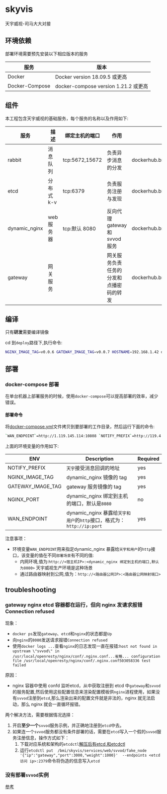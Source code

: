 # skyvis

天宇威视-司马大大对接

## 环境依赖

部署环境需要预先安装以下相应版本的服务

| 服务           | 版本                                 |
| -------------- | ------------------------------------ |
| Docker         | Docker version 18.09.5 或更高        |
| Docker-Compose | docker-compose version 1.21.2 或更高 |

## 组件

本工程包含天宇威视的基础服务，每个服务的名称以及作用如下:

| 服务          | 描述       | 绑定主机的端口 | 作用                                   | 镜像地址                         | 镜像 tag             |
| ------------- | ---------- | -------------- | -------------------------------------- | -------------------------------- | -------------------- |
| rabbit        | 消息队列   | tcp:5672,15672 | 负责异步消息的分发                     | dockerhub.bmi:5000/rabbitmq      | 3-management         |
| etcd          | 分布式 k-v | tcp:6379       | 负责服务注册与发现                     | dockerhub.bmi:5000/etcd          | v3.4.5               |
| dynamic_nginx | web 服务器 | tcp:默认 8080  | 反向代理 gateway 和 svvod 服务         | dockerhub.bmi:5000/dynamic_nginx | 需要跟踪最新发布版本 |
| gateway       | 网关服务   |                | 网关服务负责任务的分发和点播密码的转发 | dockerhub.bmi:5000/gateway       | 需要跟踪最新发布版本 |

## 编译

只有**研发**需要编译镜像

cd 到`deploy`路径下,执行命令:

```bash
NGINX_IMAGE_TAG=v0.0.6 GATEWAY_IMAGE_TAG=v0.0.7 HOSTNAME=192.168.1.42 docker-compose build
```

## 部署

### docker-compose 部署

在单台机器上部署服务的时候，使用`docker-compose`可以提高部署的效率，减少错误。

#### 部署命令

将[docker-compose.yml](deploy/docker-compose.yml)文件拷贝到要部署的工作目录，然后运行下面的命令:

```bash
`WAN_ENDPOINT`=http://1.119.145.114:10808 `NOTIFY_PREFIX`=http://119.4.227.238:18084/skyvis `NGINX_IMAGE_TAG`=v0.0.6 `GATEWAY_IMAGE_TAG`=v0.0.7 docker-compose up -d
```

上面的环境变量的作用如下:

| ENV               | Description                                                            | Required |
| ----------------- | ---------------------------------------------------------------------- | -------- |
| NOTIFY_PREFIX     | `天宇`接受消息回调的地址                                               | yes      |
| NGINX_IMAGE_TAG   | dynamic_nginx 镜像的 tag                                               | yes      |
| GATEWAY_IMAGE_TAG | gateway 服务镜像的 tag                                                 | yes      |
| NGINX_PORT        | dynamic_nginx 绑定到主机的端口，默认是`8080`                           | no       |
| WAN_ENDPOINT      | dynamic_nginx 暴露给`天宇和用户`的`http`接口，格式为：`http://ip:port` | yes      |

注意事项：

- 环境变量`WAN_ENDPOINT`用来指定dynamic_nginx 暴露给`天宇和用户`的`http`接口，该变量的值在不同`部署场景`有不同的值:
  - 内网环境,值为:`http://<宿主机IP>:<dynamic_nginx 绑定到主机的端口,默认为8080>` 天宇威视生产环境是这种场景
  - 通过路由器映射到公网,值为：`http://<路由器公网IP>:<路由器公网映射端口>`

## troubleshooting

### gateway nginx etcd 容器都在运行，但向 nginx 发请求报错 Connection refused

现象：

- `docker ps`发现`gateway`、`etcd`和`nginx`的状态都是`Up`
- 向`nginx`的`8080`发送请求报错`Connection refused`
- 使用`docker logs ...`查看`nginx`的日志发现一直在报错:`host not found in upstream \"svvod\" in /usr/local/openresty/nginx/conf/.nginx.conf...省略... configuration file /usr/local/openresty/nginx/conf/.nginx.conf503058336 test failed`

原因：

- nginx 容器中使用 confd 监听etcd，从中获取注册到 etcd 中`gateway`和`svvod`的服务配置,然后使用这些配置信息来渲染配置模板供`nginx`进程使用，如果没有`svvod`注册到`etcd`,那么渲染出来的配置文件就是非法的，nginx 就无法启动，那么 nginx 就会一直循环报错。

两个解决方法，需要根据情况选择：

1. 开启**至少一个**`svvod`服务示例，并正确地注册到`etcd`中去。
2. 如果连一个`svvod`服务都没有条件部署的话，需要在`etcd`写入一个假的`svvod`服务注册信息，操作方式如下：
   1. 下载对应系统和架构的`etcdctl`[解压后有etcd,和etcdctl](https://github.com/etcd-io/etcd/releases)
   2. 运行`etcdctl put  /bmi/skyvis/services/web/svvod/fake_node '{"ip":"gateway","port":3000,"weight":1000}'  --endpoints <etcd 访问 ip>:2379`命令将伪造的信息写入`etcd`

### 没有部署`svvod`实例

[参考](#gateway-nginx-etcd-容器都在运行但向-nginx-发请求报错-connection-refused)